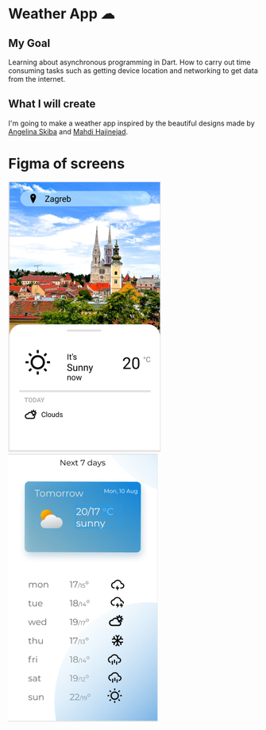 # Weather App ☁

## My Goal

Learning about asynchronous programming in Dart.
How to carry out time consuming tasks such as getting device location and networking to get data from the internet. 


## What I will create

I'm going to make a weather app inspired by the beautiful designs made by [Angelina Skiba](https://dribbble.com/Bebachka_a) and [Mahdi Hajinejad](https://dribbble.com/shots/11113434-Weather-App).


# Figma of screens
![Figma of first screen](https://github.com/FilipLjubic/weather_app/blob/master/images/figma1.png)
![Figma of second screen](https://github.com/FilipLjubic/weather_app/blob/master/images/figma2.png)





